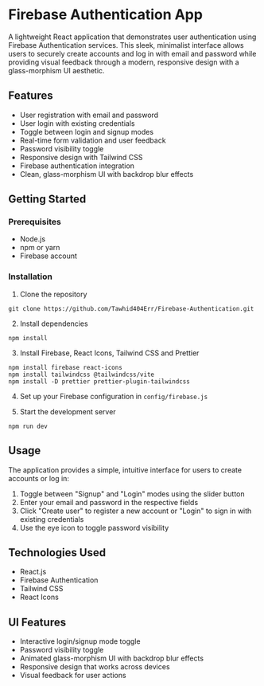 # Firebase Authentication App

A lightweight React application that demonstrates user authentication using Firebase Authentication services. This sleek, minimalist interface allows users to securely create accounts and log in with email and password while providing visual feedback through a modern, responsive design with a glass-morphism UI aesthetic.

## Features

- User registration with email and password
- User login with existing credentials
- Toggle between login and signup modes
- Real-time form validation and user feedback
- Password visibility toggle
- Responsive design with Tailwind CSS
- Firebase authentication integration
- Clean, glass-morphism UI with backdrop blur effects

## Getting Started

### Prerequisites

- Node.js
- npm or yarn
- Firebase account

### Installation

1. Clone the repository

```
git clone https://github.com/Tawhid404Err/Firebase-Authentication.git
```

2. Install dependencies

```
npm install
```

3. Install Firebase, React Icons, Tailwind CSS and Prettier

```
npm install firebase react-icons
npm install tailwindcss @tailwindcss/vite
npm install -D prettier prettier-plugin-tailwindcss
```

4. Set up your Firebase configuration in `config/firebase.js`

5. Start the development server

```
npm run dev
```

## Usage

The application provides a simple, intuitive interface for users to create accounts or log in:

1. Toggle between "Signup" and "Login" modes using the slider button
2. Enter your email and password in the respective fields
3. Click "Create user" to register a new account or "Login" to sign in with existing credentials
4. Use the eye icon to toggle password visibility

## Technologies Used

- React.js
- Firebase Authentication
- Tailwind CSS
- React Icons

## UI Features

- Interactive login/signup mode toggle
- Password visibility toggle
- Animated glass-morphism UI with backdrop blur effects
- Responsive design that works across devices
- Visual feedback for user actions
